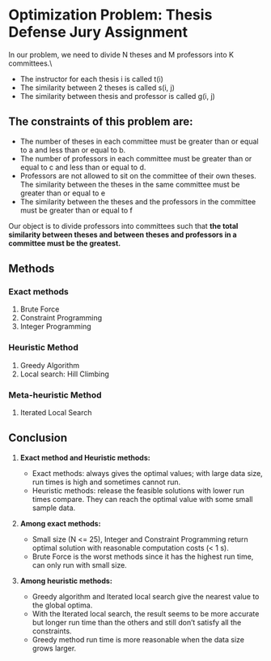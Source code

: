 # Optimization Problem: Thesis Defense Jury Assignment
In our problem, we need to divide N theses and M professors into K committees.\
* The instructor for each thesis i is called t(i)
* The similarity between 2 theses is called s(i, j)
* The similarity between thesis and professor is called g(i, j)


## The constraints of this problem are:
* The number of theses in each committee must be greater than or equal to a and less than or equal to b.
* The number of professors in each committee must be greater than or equal to c and less than or equal to d.
* Professors are not allowed to sit on the committee of their own theses.
The similarity between the theses in the same committee must be greater than or equal to e
* The similarity between the theses and the professors in the committee must be greater than or equal to f

Our object is to divide professors into committees such that __the total similarity between theses and between theses and professors in a committee must be the greatest.__

## Methods 
### Exact methods
1. Brute Force 
2. Constraint Programming 
3. Integer Programming 

### Heuristic Method
1. Greedy Algorithm 
2. Local search: Hill Climbing 

### Meta-heuristic Method
1. Iterated Local Search


## Conclusion
1. **Exact method and Heuristic methods:**
    * Exact methods: always gives the optimal values; with large data size, run times is high
and sometimes cannot run.
    * Heuristic methods: release the feasible solutions with lower run times compare. They can reach the optimal value with some small sample data.
    
2. **Among exact methods:**
    * Small size (N <= 25), Integer and Constraint Programming return optimal solution with reasonable computation costs (< 1 s).
    * Brute Force is the worst methods since it has the highest run time, can only run with small size.
3. **Among heuristic methods:**
    * Greedy algorithm and Iterated local search give the nearest value to the global optima.
    * With the Iterated local search, the result seems to be more accurate but longer run time
than the others and still don’t satisfy all the constraints.
    * Greedy method run time is more reasonable when the data size grows larger.
